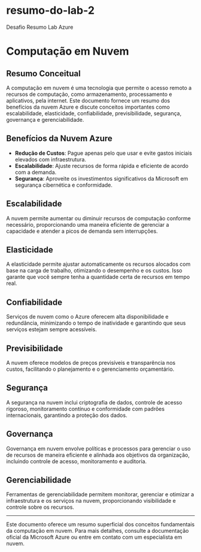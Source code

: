 # resumo-do-lab-2
Desafio Resumo Lab Azure

# Computação em Nuvem

## Resumo Conceitual

A computação em nuvem é uma tecnologia que permite o acesso remoto a recursos de computação, como armazenamento, processamento e aplicativos, pela internet. Este documento fornece um resumo dos benefícios da nuvem Azure e discute conceitos importantes como escalabilidade, elasticidade, confiabilidade, previsibilidade, segurança, governança e gerenciabilidade.

## Benefícios da Nuvem Azure

- **Redução de Custos**: Pague apenas pelo que usar e evite gastos iniciais elevados com infraestrutura.
- **Escalabilidade**: Ajuste recursos de forma rápida e eficiente de acordo com a demanda.
- **Segurança**: Aproveite os investimentos significativos da Microsoft em segurança cibernética e conformidade.

## Escalabilidade

A nuvem permite aumentar ou diminuir recursos de computação conforme necessário, proporcionando uma maneira eficiente de gerenciar a capacidade e atender a picos de demanda sem interrupções.

## Elasticidade

A elasticidade permite ajustar automaticamente os recursos alocados com base na carga de trabalho, otimizando o desempenho e os custos. Isso garante que você sempre tenha a quantidade certa de recursos em tempo real.

## Confiabilidade

Serviços de nuvem como o Azure oferecem alta disponibilidade e redundância, minimizando o tempo de inatividade e garantindo que seus serviços estejam sempre acessíveis.

## Previsibilidade

A nuvem oferece modelos de preços previsíveis e transparência nos custos, facilitando o planejamento e o gerenciamento orçamentário.

## Segurança

A segurança na nuvem inclui criptografia de dados, controle de acesso rigoroso, monitoramento contínuo e conformidade com padrões internacionais, garantindo a proteção dos dados.

## Governança

Governança em nuvem envolve políticas e processos para gerenciar o uso de recursos de maneira eficiente e alinhada aos objetivos da organização, incluindo controle de acesso, monitoramento e auditoria.

## Gerenciabilidade

Ferramentas de gerenciabilidade permitem monitorar, gerenciar e otimizar a infraestrutura e os serviços na nuvem, proporcionando visibilidade e controle sobre os recursos.

---

Este documento oferece um resumo superficial dos conceitos fundamentais da computação em nuvem. Para mais detalhes, consulte a documentação oficial da Microsoft Azure ou entre em contato com um especialista em nuvem.
